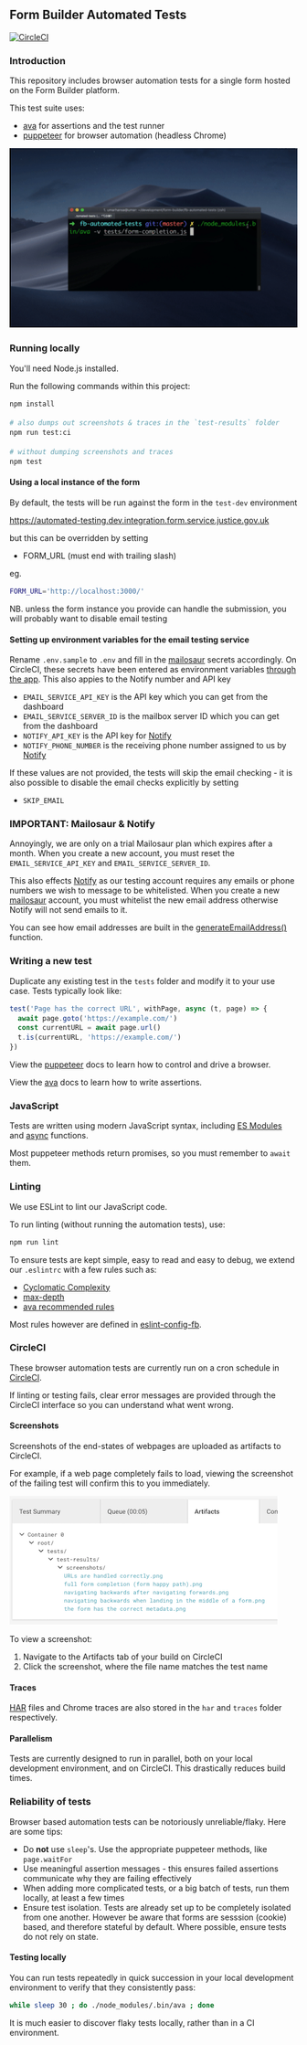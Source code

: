 ## Form Builder Automated Tests

[![CircleCI](https://circleci.com/gh/ministryofjustice/fb-automated-tests/tree/master.svg?style=svg)](https://circleci.com/gh/ministryofjustice/fb-automated-tests/tree/master)

### Introduction

This repository includes browser automation tests for a single form hosted on the Form Builder platform.

This test suite uses:

- [ava](https://github.com/avajs/ava) for assertions and the test runner
- [puppeteer](https://github.com/GoogleChrome/puppeteer) for browser automation (headless Chrome)

![demo of automated tests](docs/fb-automated-tests-preview-demo.gif)

### Running locally

You'll need Node.js installed.

Run the following commands within this project:

```sh
npm install

# also dumps out screenshots & traces in the `test-results` folder
npm run test:ci

# without dumping screenshots and traces
npm test
```

#### Using a local instance of the form

By default, the tests will be run against the form in the `test-dev` environment

https://automated-testing.dev.integration.form.service.justice.gov.uk

but this can be overridden by setting

* FORM_URL (must end with trailing slash)

eg.

```sh
FORM_URL='http://localhost:3000/'
```

NB. unless the form instance you provide can handle the submission, you will probably want to disable email testing

#### Setting up environment variables for the email testing service

Rename `.env.sample` to `.env` and fill in the [mailosaur](https://mailosaur.com/) secrets accordingly. On CircleCI, these secrets have been entered as environment variables [through the app](https://circleci.com/gh/ministryofjustice/fb-automated-tests/edit#env-vars). This also appies to the Notify number and API key

* `EMAIL_SERVICE_API_KEY` is the API key which you can get from the dashboard
* `EMAIL_SERVICE_SERVER_ID` is the mailbox server ID which you can get from the dashboard
* `NOTIFY_API_KEY` is the API key for [Notify](https://www.notifications.service.gov.uk)
* `NOTIFY_PHONE_NUMBER` is the receiving phone number assigned to us by [Notify](https://www.notifications.service.gov.uk)

If these values are not provided, the tests will skip the email checking - it is also possible to disable the email checks explicitly by setting

* `SKIP_EMAIL`

### IMPORTANT: Mailosaur & Notify

Annoyingly, we are only on a trial Mailosaur plan which expires after a month. When you create a new account,
you must reset the `EMAIL_SERVICE_API_KEY` and `EMAIL_SERVICE_SERVER_ID`.

This also effects [Notify](https://www.notifications.service.gov.uk) as our testing account requires any
emails or phone numbers we wish to message to be whitelisted. When you create a new [mailosaur](https://mailosaur.com/)
account, you must whitelist the new email address otherwise Notify will not send emails to it.

You can see how email addresses are built in the [generateEmailAddress()](https://github.com/ministryofjustice/fb-automated-tests/blob/master/utils/email-service.js#L16) function.


### Writing a new test

Duplicate any existing test in the `tests` folder and modify it to your use case. Tests typically look like:

```js
test('Page has the correct URL', withPage, async (t, page) => {
  await page.goto('https://example.com/')
  const currentURL = await page.url()
  t.is(currentURL, 'https://example.com/')
})
```

View the [puppeteer](https://github.com/GoogleChrome/puppeteer) docs to learn how to control and drive a browser.

View the [ava](https://github.com/avajs/ava) docs to learn how to write assertions.

### JavaScript

Tests are written using modern JavaScript syntax, including [ES Modules](https://developer.mozilla.org/en-US/docs/Web/JavaScript/Reference/Statements/import) and [async](https://developer.mozilla.org/en-US/docs/Web/JavaScript/Reference/Statements/async_function) functions.

Most puppeteer methods return promises, so you must remember to `await` them.

### Linting

We use ESLint to lint our JavaScript code.

To run linting (without running the automation tests), use:

```sh
npm run lint
```

To ensure tests are kept simple, easy to read and easy to debug, we extend our `.eslintrc` with a few rules such as:

* [Cyclomatic Complexity](https://eslint.org/docs/rules/complexity)
* [max-depth](https://eslint.org/docs/rules/max-depth)
* [ava recommended rules](https://github.com/avajs/eslint-plugin-ava)

Most rules however are defined in [eslint-config-fb](https://github.com/ministryofjustice/eslint-config-fb).

### CircleCI

These browser automation tests are currently run on a cron schedule in [CircleCI](https://circleci.com/gh/ministryofjustice/fb-automated-tests).

If linting or testing fails, clear error messages are provided through the CircleCI interface so you can understand what went wrong.

#### Screenshots

Screenshots of the end-states of webpages are uploaded as artifacts to CircleCI.

For example, if a web page completely fails to load, viewing the screenshot of the failing test will confirm this to you immediately.

![artifact](docs/circle-ci-artifacts.png)

To view a screenshot:

1. Navigate to the Artifacts tab of your build on CircleCI
2. Click the screenshot, where the file name matches the test name

#### Traces

[HAR](https://en.wikipedia.org/wiki/.har) files and Chrome traces are also stored in the `har` and `traces` folder respectively.

#### Parallelism

Tests are currently designed to run in parallel, both on your local development environment, and on CircleCI. This drastically reduces build times.

### Reliability of tests

Browser based automation tests can be notoriously unreliable/flaky. Here are some tips:

* Do __not__ use `sleep`'s. Use the appropriate puppeteer methods, like `page.waitFor`
* Use meaningful assertion messages - this ensures failed assertions communicate why they are failing effectively
* When adding more complicated tests, or a big batch of tests, run them locally, at least a few times
* Ensure test isolation. Tests are already set up to be completely isolated from one another. However be aware that forms are sesssion (cookie) based, and therefore stateful by default. Where possible, ensure tests do not rely on state.

#### Testing locally

You can run tests repeatedly in quick succession in your local development environment to verify that they consistently pass:

```sh
while sleep 30 ; do ./node_modules/.bin/ava ; done
```

It is much easier to discover flaky tests locally, rather than in a CI environment.
